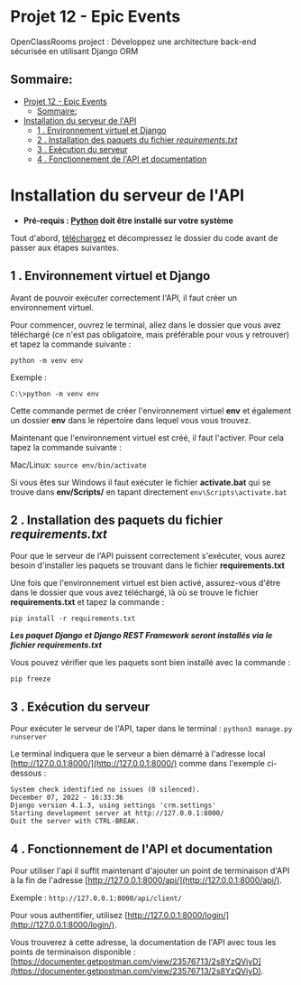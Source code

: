 # Projet 12 - Epic Events
OpenClassRooms project : Développez une architecture back-end sécurisée en utilisant Django ORM

## Sommaire:
- [Projet 12 - Epic Events](#projet-12---epic-events)
  - [Sommaire:](#sommaire)
- [Installation du serveur de l'API](#installation-du-serveur-de-lapi)
  - [1 . Environnement virtuel et Django](#1--environnement-virtuel-et-django)
  - [2 . Installation des paquets du fichier _requirements.txt_](#2--installation-des-paquets-du-fichier-requirementstxt)
  - [3 . Exécution du serveur](#3--exécution-du-serveur)
  - [4 . Fonctionnement de l'API et documentation](#4--fonctionnement-de-lapi-et-documentation)

# Installation du serveur de l'API

- __Pré-requis : [Python](https://www.python.org/) doit être installé sur votre système__


Tout d'abord, [téléchargez](https://github.com/A-Nourry/P12_Epic_Events/archive/refs/heads/main.zip) et décompressez le dossier du code avant de passer aux étapes suivantes.

## 1 . Environnement virtuel et Django

Avant de pouvoir exécuter correctement l'API, il faut créer un environnement virtuel.

Pour commencer, ouvrez le terminal,
allez dans le dossier que vous avez téléchargé
(ce n'est pas obligatoire, mais préférable pour vous y retrouver) et tapez la commande suivante :

`python -m venv env`


Exemple :
```
C:\>python -m venv env
```


Cette commande permet de créer l'environnement virtuel **env** et également un dossier **env** dans le répertoire dans lequel vous vous trouvez.

Maintenant que l'environnement virtuel est créé, il faut l'activer. Pour cela tapez la commande suivante :

Mac/Linux: `source env/bin/activate`

Si vous êtes sur Windows il faut exécuter le fichier **activate.bat** qui se trouve dans **env/Scripts/** en tapant directement `env\Scripts\activate.bat`

## 2 . Installation des paquets du fichier _requirements.txt_

Pour que le serveur de l'API puissent correctement s'exécuter, vous aurez besoin d'installer les paquets se trouvant dans le fichier **requirements.txt**


Une fois que l'environnement virtuel est bien activé, assurez-vous d'être dans le dossier que vous avez téléchargé,
là où se trouve le fichier **requirements.txt** et tapez la commande :

`pip install -r requirements.txt`

**_Les paquet Django et Django REST Framework seront installés via le fichier requirements.txt_**

Vous pouvez vérifier que les paquets sont bien installé avec la commande :

`pip freeze`

## 3 . Exécution du serveur

Pour exécuter le serveur de l'API, taper dans le terminal : `python3 manage.py runserver`

Le terminal indiquera que le serveur a bien démarré à l'adresse local [http://127.0.0.1:8000/](http://127.0.0.1:8000/) comme dans l'exemple ci-dessous : 
```
System check identified no issues (0 silenced).
December 07, 2022 - 16:33:36
Django version 4.1.3, using settings 'crm.settings'
Starting development server at http://127.0.0.1:8000/
Quit the server with CTRL-BREAK.
```
## 4 . Fonctionnement de l'API et documentation

Pour utiliser l'api il suffit maintenant d'ajouter un point de terminaison d'API à la fin de l'adresse [http://127.0.0.1:8000/api/](http://127.0.0.1:8000/api/).

Exemple : 
`http://127.0.0.1:8000/api/client/`

Pour vous authentifier, utilisez [http://127.0.0.1:8000/login/](http://127.0.0.1:8000/login/).

Vous trouverez à cette adresse, la documentation de l'API avec tous les points de terminaison disponible : 
[https://documenter.getpostman.com/view/23576713/2s8YzQViyD](https://documenter.getpostman.com/view/23576713/2s8YzQViyD).
